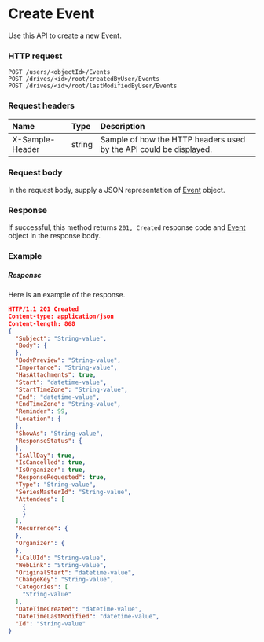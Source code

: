 # Create Event

Use this API to create a new Event.
### HTTP request
```http
POST /users/<objectId>/Events
POST /drives/<id>/root/createdByUser/Events
POST /drives/<id>/root/lastModifiedByUser/Events

```
### Request headers
| Name       | Type | Description|
|:---------------|:--------|:----------|
| X-Sample-Header  | string  | Sample of how the HTTP headers used by the API could be displayed.|

### Request body
In the request body, supply a JSON representation of [Event](../resources/event.md) object.


### Response
If successful, this method returns `201, Created` response code and [Event](../resources/event.md) object in the response body.

### Example
##### Response
Here is an example of the response.
```json
HTTP/1.1 201 Created
Content-type: application/json
Content-length: 868
{
  "Subject": "String-value",
  "Body": {
  },
  "BodyPreview": "String-value",
  "Importance": "String-value",
  "HasAttachments": true,
  "Start": "datetime-value",
  "StartTimeZone": "String-value",
  "End": "datetime-value",
  "EndTimeZone": "String-value",
  "Reminder": 99,
  "Location": {
  },
  "ShowAs": "String-value",
  "ResponseStatus": {
  },
  "IsAllDay": true,
  "IsCancelled": true,
  "IsOrganizer": true,
  "ResponseRequested": true,
  "Type": "String-value",
  "SeriesMasterId": "String-value",
  "Attendees": [
    {
    }
  ],
  "Recurrence": {
  },
  "Organizer": {
  },
  "iCalUId": "String-value",
  "WebLink": "String-value",
  "OriginalStart": "datetime-value",
  "ChangeKey": "String-value",
  "Categories": [
    "String-value"
  ],
  "DateTimeCreated": "datetime-value",
  "DateTimeLastModified": "datetime-value",
  "Id": "String-value"
}
```
